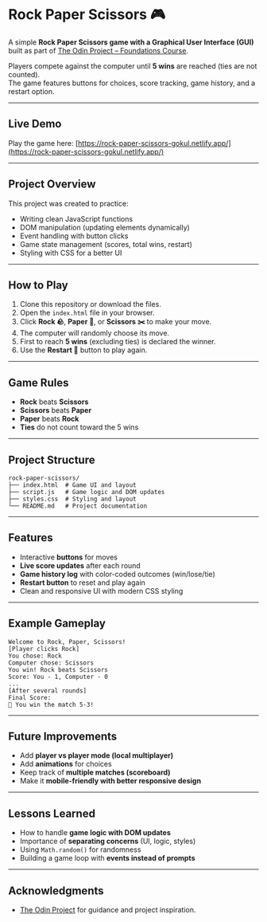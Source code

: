 # Rock Paper Scissors 🎮

A simple **Rock Paper Scissors game with a Graphical User Interface (GUI)** built as part of [The Odin Project – Foundations Course](https://www.theodinproject.com/).

Players compete against the computer until **5 wins** are reached (ties are not counted).  
The game features buttons for choices, score tracking, game history, and a restart option.

---

## Live Demo
Play the game here: [https://rock-paper-scissors-gokul.netlify.app/](https://rock-paper-scissors-gokul.netlify.app/)

---

## Project Overview

This project was created to practice:

- Writing clean JavaScript functions
- DOM manipulation (updating elements dynamically)
- Event handling with button clicks
- Game state management (scores, total wins, restart)
- Styling with CSS for a better UI

---

## How to Play

1. Clone this repository or download the files.
2. Open the `index.html` file in your browser.
3. Click **Rock 🪨**, **Paper 📄**, or **Scissors ✂️** to make your move.
4. The computer will randomly choose its move.
5. First to reach **5 wins** (excluding ties) is declared the winner.
6. Use the **Restart 🔄** button to play again.

---

## Game Rules

- **Rock** beats **Scissors**
- **Scissors** beats **Paper**
- **Paper** beats **Rock**
- **Ties** do not count toward the 5 wins

---

## Project Structure

```
rock-paper-scissors/
├── index.html  # Game UI and layout
├── script.js   # Game logic and DOM updates
├── styles.css  # Styling and layout
└── README.md   # Project documentation

```

---

## Features

- Interactive **buttons** for moves
- **Live score updates** after each round
- **Game history log** with color-coded outcomes (win/lose/tie)
- **Restart button** to reset and play again
- Clean and responsive UI with modern CSS styling

---

## Example Gameplay

```
Welcome to Rock, Paper, Scissors!
[Player clicks Rock]
You chose: Rock
Computer chose: Scissors
You win! Rock beats Scissors
Score: You - 1, Computer - 0
...
[After several rounds]
Final Score:
🎉 You win the match 5-3!
```

---

## Future Improvements

- Add **player vs player mode (local multiplayer)**
- Add **animations** for choices
- Keep track of **multiple matches (scoreboard)**
- Make it **mobile-friendly with better responsive design**

---

## Lessons Learned

- How to handle **game logic with DOM updates**
- Importance of **separating concerns** (UI, logic, styles)
- Using `Math.random()` for randomness
- Building a game loop with **events instead of prompts**

---

## Acknowledgments

- [The Odin Project](https://www.theodinproject.com/) for guidance and project inspiration.
